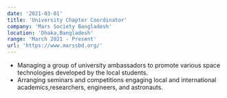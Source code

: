 ```yaml
---
date: '2021-03-01'
title: 'University Chapter Coordinator'
company: 'Mars Society Bangladesh'
location: 'Dhaka,Bangladesh'
range: 'March 2021 - Present'
url: 'https://www.marssbd.org/'
---
```


- Managing a group of university ambassadors to promote various space technologies developed by the local students.
- Arranging seminars and competitions engaging local and international academics,researchers, engineers, and astronauts.
